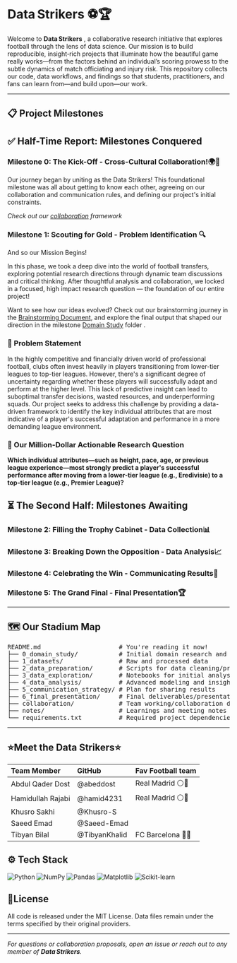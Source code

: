 # Data Strikers ⚽🏆

Welcome to **Data Strikers** , a collaborative research initiative that explores
football through the lens of data science. Our mission is to build reproducible,
insight‑rich projects that illuminate how the beautiful game really works—from
the factors behind an individual’s scoring prowess to the subtle dynamics of
match officiating and injury risk. This repository collects our code, data
workflows, and findings so that students, practitioners, and fans can learn
from—and build upon—our work.

---

## 📋 Project Milestones

## ✅ Half-Time Report: Milestones Conquered

### Milestone 0: The Kick-Off - Cross-Cultural Collaboration!🌍🤝

Our journey began by uniting as the Data Strikers! This foundational milestone
was all about getting to know each other, agreeing on our collaboration and
communication rules, and defining our project's initial constraints.

*Check out our [collaboration](https://github.com/MIT-Emerging-Talent/ET6-CDSP-group-23-repo/tree/main/collaboration)
framework*

### Milestone 1: Scouting for Gold - Problem Identification 🔍

And so our Mission Begins!

In this phase, we took a deep dive into the world of football transfers, exploring
potential research directions through dynamic team discussions and critical thinking.
After thoughtful analysis and collaboration, we locked in a focused, high impact
research question — the foundation of our entire project!

Want to see how our ideas evolved? Check out our brainstorming journey in the
[Brainstorming Document](https://docs.google.com/document/d/1GjkHdTqSOaXvgHSFjAw1yVrvjhfK8PqvNB8PJSDNICs/edit?usp=sharing),
 and explore the final output that shaped our direction in the milestone
[Domain Study](https://github.com/MIT-Emerging-Talent/ET6-CDSP-group-23-repo/tree/main/0_domain_study)
folder
.

### 📌 Problem Statement

In the highly competitive and financially driven world of professional football,
clubs often invest heavily in players transitioning from lower-tier leagues to
top-tier leagues. However, there's a significant degree of uncertainty regarding
whether these players will successfully adapt and perform at the higher level.
This lack of predictive insight can lead to suboptimal transfer decisions, wasted
resources, and underperforming squads. Our project seeks to address this challenge
by providing a data-driven framework to identify the key individual attributes
that are most indicative of a player's successful adaptation and performance in
a more demanding league environment.

### 🎯 Our Million-Dollar Actionable Research Question

**Which individual attributes—such as height, pace, age, or previous league experience—most
strongly predict a player's successful performance after moving from a lower-tier
league (e.g., Eredivisie) to a top-tier league (e.g., Premier League)?**

## ⏳ The Second Half: Milestones Awaiting

### Milestone 2: Filling the Trophy Cabinet - Data Collection📊

### Milestone 3: Breaking Down the Opposition - Data Analysis📈

### Milestone 4: Celebrating the Win - Communicating Results📣

### Milestone 5: The Grand Final - Final Presentation🏆

---

## 🗺️ Our Stadium Map

<pre>
README.md                     # You're reading it now!
├── 0_domain_study/           # Initial domain research and brainstorming
├── 1_datasets/               # Raw and processed data
├── 2_data_preparation/       # Scripts for data cleaning/preprocessing
├── 3_data_exploration/       # Notebooks for initial analysis
├── 4_data_analysis/          # Advanced modeling and insights
├── 5_communication_strategy/ # Plan for sharing results
├── 6_final_presentation/     # Final deliverables/presentation
├── collaboration/            # Team working/collaboration documents
├── notes/                    # Learnings and meeting notes
└── requirements.txt          # Required project dependencies
</pre>
---

## ⭐Meet the Data Strikers⭐

| Team Member   | GitHub    |Fav Football team  |
| :-------------- | :----------------------- | :------------------- |
|  Abdul Qader Dost |   @abeddost | Real Madrid ⚪👑   |
| Hamidullah Rajabi |  @hamid4231  |  Real Madrid ⚪👑  |
| Khusro Sakhi| @Khusro-S   |            |
| Saeed Emad | @Saeed-Emad  |            |
| Tibyan Bilal |    @TibyanKhalid  | FC Barcelona 🔵🔴   |

## ⚙️ Tech Stack

![Python](https://img.shields.io/badge/Python-3776AB?style=for-the-badge&logo=python&logoColor=white)
![NumPy](https://img.shields.io/badge/NumPy-013243?style=for-the-badge&logo=numpy&logoColor=white)
![Pandas](https://img.shields.io/badge/Pandas-150458?style=for-the-badge&logo=pandas&logoColor=white)
![Matplotlib](https://img.shields.io/badge/Matplotlib-11557C?style=for-the-badge&logo=matplotlib&logoColor=white)
![Scikit-learn](https://img.shields.io/badge/scikit--learn-F7931E?style=for-the-badge&logo=scikit-learn&logoColor=white)

## 📜License

All code is released under the MIT License. Data files remain under the terms
specified by their original providers.

---

*For questions or collaboration proposals, open an issue or reach out to any
member of **Data Strikers**.*
